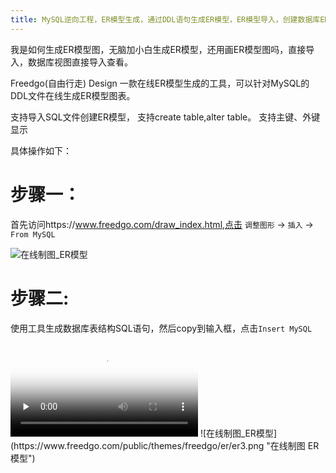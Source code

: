 ```yaml
---
title: MySQL逆向工程，ER模型生成，通过DDL语句生成ER模型，ER模型导入，创建数据库ER视图，使用Navicat生成ER关系图，如何画ER图，我是如何生成ER模型图，无脑生成ER模型，还用画ER模型图吗，直接导入，数据库视图直接导入查看，
---
```

我是如何生成ER模型图，无脑加小白生成ER模型，还用画ER模型图吗，直接导入，数据库视图直接导入查看。

Freedgo(自由行走) Design 一款在线ER模型生成的工具，可以针对MySQL的DDL文件在线生成ER模型图表。

支持导入SQL文件创建ER模型，
支持create table,alter table。
支持主键、外键显示

具体操作如下：

# 步骤一：

首先访问https://www.freedgo.com/draw_index.html,点击 `调整图形` -> `插入` -> `From MySQL`

![在线制图_ER模型](https://www.freedgo.com/public/themes/freedgo/er/er1.png "在线制图 ER模型")

# 步骤二:

使用工具生成数据库表结构SQL语句，然后copy到输入框，点击`Insert MySQL` 

<video id="video" controls="" preload="none" poster="https://www.freedgo.com/public/themes/freedgo/er/er3.png">
<source id="mp4" src="https://www.freedgo.com/public/themes/freedgo/er/er2.mp4" type="video/mp4">
</video>
![在线制图_ER模型](https://www.freedgo.com/public/themes/freedgo/er/er3.png "在线制图 ER模型")
